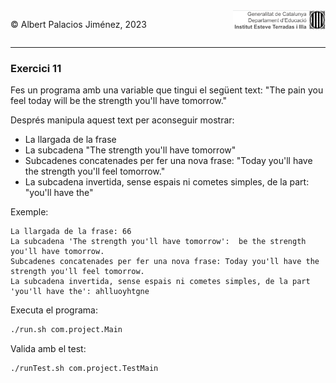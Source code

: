 <div style="display: flex; width: 100%;">
    <div style="flex: 1; padding: 0px;">
        <p>© Albert Palacios Jiménez, 2023</p>
    </div>
    <div style="flex: 1; padding: 0px; text-align: right;">
        <img src="../../assets/ieti.png" height="32" alt="Logo de IETI" style="max-height: 32px;">
    </div>
</div>
<hr/>

### Exercici 11

Fes un programa amb una variable que tingui el següent text: "The pain you feel today will be the strength you'll have tomorrow."

Després manipula aquest text per aconseguir mostrar:
* La llargada de la frase
* La subcadena "The strength you'll have tomorrow"
* Subcadenes concatenades per fer una nova frase: "Today you'll have the strength you'll feel tomorrow."
* La subcadena invertida, sense espais ni cometes simples, de la part: "you'll have the"

Exemple:
```text
La llargada de la frase: 66
La subcadena 'The strength you'll have tomorrow':  be the strength you'll have tomorrow.
Subcadenes concatenades per fer una nova frase: Today you'll have the strength you'll feel tomorrow.
La subcadena invertida, sense espais ni cometes simples, de la part 'you'll have the': ahlluoyhtgne
```

Executa el programa:
```bash
./run.sh com.project.Main
```

Valida amb el test:
```bash
./runTest.sh com.project.TestMain
```